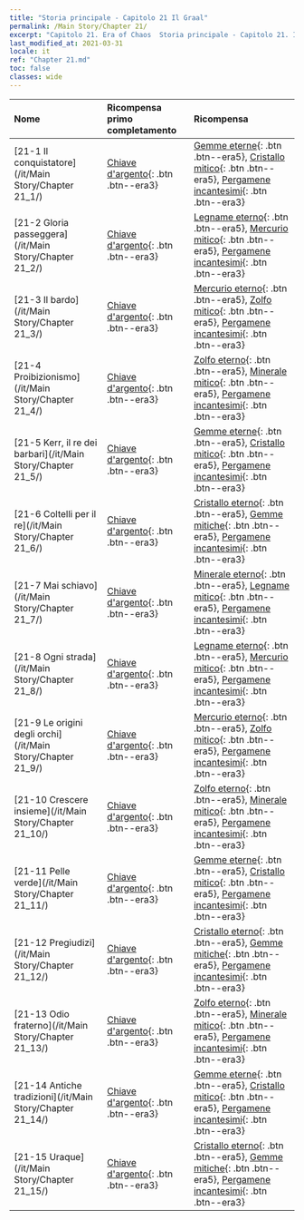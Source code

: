 ```yaml
---
title: "Storia principale - Capitolo 21 Il Graal"
permalink: /Main Story/Chapter 21/
excerpt: "Capitolo 21. Era of Chaos  Storia principale - Capitolo 21. Il Graal"
last_modified_at: 2021-03-31
locale: it
ref: "Chapter 21.md"
toc: false
classes: wide
---
```


  | Nome |  Ricompensa primo completamento | Ricompensa |
  |:------------|:------------|:------------| 
  | [21-1 Il conquistatore](/it/Main Story/Chapter 21_1/) | [Chiave d'argento](/it/Items/con_693/){: .btn .btn--era3} | [Gemme eterne](/it/Items/mat_72/){: .btn .btn--era5}, [Cristallo mitico](/it/Items/mat_66/){: .btn .btn--era5}, [Pergamene incantesimi](/it/Items/con_694/){: .btn .btn--era3} |
  | [21-2 Gloria passeggera](/it/Main Story/Chapter 21_2/) | [Chiave d'argento](/it/Items/con_693/){: .btn .btn--era3} | [Legname eterno](/it/Items/mat_69/){: .btn .btn--era5}, [Mercurio mitico](/it/Items/mat_63/){: .btn .btn--era5}, [Pergamene incantesimi](/it/Items/con_694/){: .btn .btn--era3} |
  | [21-3 Il bardo](/it/Main Story/Chapter 21_3/) | [Chiave d'argento](/it/Items/con_693/){: .btn .btn--era3} | [Mercurio eterno](/it/Items/mat_70/){: .btn .btn--era5}, [Zolfo mitico](/it/Items/mat_64/){: .btn .btn--era5}, [Pergamene incantesimi](/it/Items/con_694/){: .btn .btn--era3} |
  | [21-4 Proibizionismo](/it/Main Story/Chapter 21_4/) | [Chiave d'argento](/it/Items/con_693/){: .btn .btn--era3} | [Zolfo eterno](/it/Items/mat_71/){: .btn .btn--era5}, [Minerale mitico](/it/Items/mat_61/){: .btn .btn--era5}, [Pergamene incantesimi](/it/Items/con_694/){: .btn .btn--era3} |
  | [21-5 Kerr, il re dei barbari](/it/Main Story/Chapter 21_5/) | [Chiave d'argento](/it/Items/con_693/){: .btn .btn--era3} | [Gemme eterne](/it/Items/mat_72/){: .btn .btn--era5}, [Cristallo mitico](/it/Items/mat_66/){: .btn .btn--era5}, [Pergamene incantesimi](/it/Items/con_694/){: .btn .btn--era3} |
  | [21-6 Coltelli per il re](/it/Main Story/Chapter 21_6/) | [Chiave d'argento](/it/Items/con_693/){: .btn .btn--era3} | [Cristallo eterno](/it/Items/mat_73/){: .btn .btn--era5}, [Gemme mitiche](/it/Items/mat_65/){: .btn .btn--era5}, [Pergamene incantesimi](/it/Items/con_694/){: .btn .btn--era3} |
  | [21-7 Mai schiavo](/it/Main Story/Chapter 21_7/) | [Chiave d'argento](/it/Items/con_693/){: .btn .btn--era3} | [Minerale eterno](/it/Items/mat_68/){: .btn .btn--era5}, [Legname mitico](/it/Items/mat_62/){: .btn .btn--era5}, [Pergamene incantesimi](/it/Items/con_694/){: .btn .btn--era3} |
  | [21-8 Ogni strada](/it/Main Story/Chapter 21_8/) | [Chiave d'argento](/it/Items/con_693/){: .btn .btn--era3} | [Legname eterno](/it/Items/mat_69/){: .btn .btn--era5}, [Mercurio mitico](/it/Items/mat_63/){: .btn .btn--era5}, [Pergamene incantesimi](/it/Items/con_694/){: .btn .btn--era3} |
  | [21-9 Le origini degli orchi](/it/Main Story/Chapter 21_9/) | [Chiave d'argento](/it/Items/con_693/){: .btn .btn--era3} | [Mercurio eterno](/it/Items/mat_70/){: .btn .btn--era5}, [Zolfo mitico](/it/Items/mat_64/){: .btn .btn--era5}, [Pergamene incantesimi](/it/Items/con_694/){: .btn .btn--era3} |
  | [21-10 Crescere insieme](/it/Main Story/Chapter 21_10/) | [Chiave d'argento](/it/Items/con_693/){: .btn .btn--era3} | [Zolfo eterno](/it/Items/mat_71/){: .btn .btn--era5}, [Minerale mitico](/it/Items/mat_61/){: .btn .btn--era5}, [Pergamene incantesimi](/it/Items/con_694/){: .btn .btn--era3} |
  | [21-11 Pelle verde](/it/Main Story/Chapter 21_11/) | [Chiave d'argento](/it/Items/con_693/){: .btn .btn--era3} | [Gemme eterne](/it/Items/mat_72/){: .btn .btn--era5}, [Cristallo mitico](/it/Items/mat_66/){: .btn .btn--era5}, [Pergamene incantesimi](/it/Items/con_694/){: .btn .btn--era3} |
  | [21-12 Pregiudizi](/it/Main Story/Chapter 21_12/) | [Chiave d'argento](/it/Items/con_693/){: .btn .btn--era3} | [Cristallo eterno](/it/Items/mat_73/){: .btn .btn--era5}, [Gemme mitiche](/it/Items/mat_65/){: .btn .btn--era5}, [Pergamene incantesimi](/it/Items/con_694/){: .btn .btn--era3} |
  | [21-13 Odio fraterno](/it/Main Story/Chapter 21_13/) | [Chiave d'argento](/it/Items/con_693/){: .btn .btn--era3} | [Zolfo eterno](/it/Items/mat_71/){: .btn .btn--era5}, [Minerale mitico](/it/Items/mat_61/){: .btn .btn--era5}, [Pergamene incantesimi](/it/Items/con_694/){: .btn .btn--era3} |
  | [21-14 Antiche tradizioni](/it/Main Story/Chapter 21_14/) | [Chiave d'argento](/it/Items/con_693/){: .btn .btn--era3} | [Gemme eterne](/it/Items/mat_72/){: .btn .btn--era5}, [Cristallo mitico](/it/Items/mat_66/){: .btn .btn--era5}, [Pergamene incantesimi](/it/Items/con_694/){: .btn .btn--era3} |
  | [21-15 Uraque](/it/Main Story/Chapter 21_15/) | [Chiave d'argento](/it/Items/con_693/){: .btn .btn--era3} | [Cristallo eterno](/it/Items/mat_73/){: .btn .btn--era5}, [Gemme mitiche](/it/Items/mat_65/){: .btn .btn--era5}, [Pergamene incantesimi](/it/Items/con_694/){: .btn .btn--era3} |
